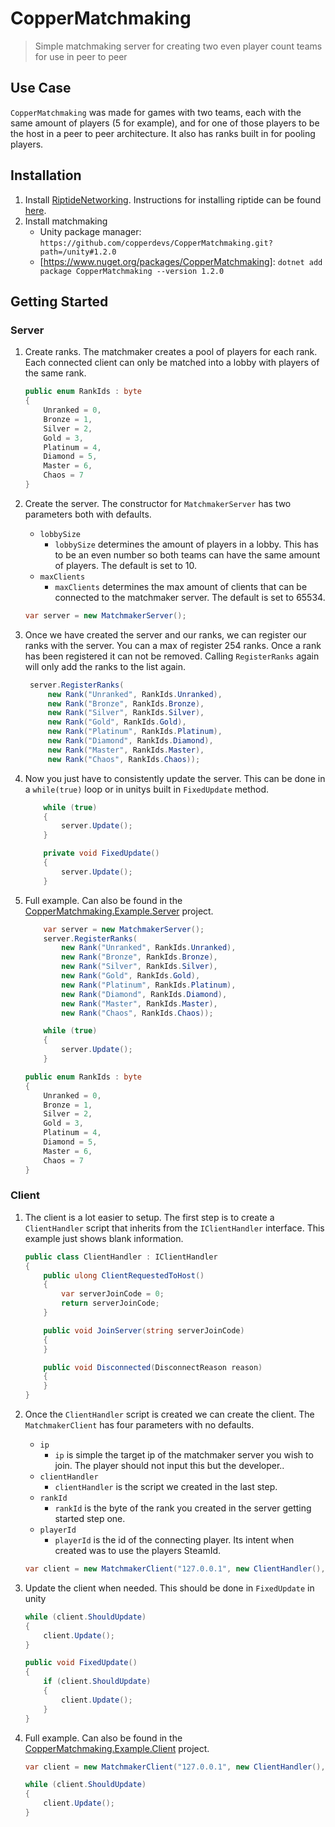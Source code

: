 # CopperMatchmaking

> Simple matchmaking server for creating two even player count teams for use in peer to peer

## Use Case

`CopperMatchmaking` was made for games with two teams, each with the same amount of players (5 for example), and for one
of those players to be the host in a peer to peer architecture. It also has ranks built in for pooling players.

## Installation

1. Install [RiptideNetworking](https://github.com/RiptideNetworking/Riptide?tab=readme-ov-file). Instructions for installing riptide can be found [here](https://riptide.tomweiland.net/manual/overview/installation.html).
2. Install matchmaking
   - Unity package manager: `https://github.com/copperdevs/CopperMatchmaking.git?path=/unity#1.2.0`
   - [https://www.nuget.org/packages/CopperMatchmaking]:  `dotnet add package CopperMatchmaking --version 1.2.0`
   
## Getting Started

### Server

1. Create ranks. The matchmaker creates a pool of players for each rank. Each connected client can only be matched
   into a lobby with players of the same rank.

    ```csharp
    public enum RankIds : byte
    {
        Unranked = 0,
        Bronze = 1,
        Silver = 2,
        Gold = 3,
        Platinum = 4,
        Diamond = 5,
        Master = 6,
        Chaos = 7
    }
    ```

2. Create the server. The constructor for `MatchmakerServer` has two parameters both with defaults.
    - `lobbySize`
        - `lobbySize` determines the amount of players in a lobby. This has to be an even number so both teams can have
          the same amount of players. The default is set to 10.
    - `maxClients`
        - `maxClients` determines the max amount of clients that can be connected to the matchmaker server. The default
          is set to 65534.

    ```csharp
    var server = new MatchmakerServer();
    ```

3. Once we have created the server and our ranks, we can register our ranks with the server. You can a max of register
   254 ranks. Once a rank has been registered it can not be removed. Calling `RegisterRanks` again will only add the
   ranks to the list again.
   ```csharp
    server.RegisterRanks(
        new Rank("Unranked", RankIds.Unranked),
        new Rank("Bronze", RankIds.Bronze),
        new Rank("Silver", RankIds.Silver),
        new Rank("Gold", RankIds.Gold),
        new Rank("Platinum", RankIds.Platinum),
        new Rank("Diamond", RankIds.Diamond),
        new Rank("Master", RankIds.Master),
        new Rank("Chaos", RankIds.Chaos));
    ```

4. Now you just have to consistently update the server. This can be done in a `while(true)` loop or in unitys built
   in `FixedUpdate` method.
    ```csharp
        while (true)
        {
            server.Update();
        }
    ```

    ```csharp
        private void FixedUpdate()
        {
            server.Update();
        }
    ```

5. Full example. Can also be found in the [CopperMatchmaking.Example.Server](CopperMatchmaking.Example.Server/Program.cs) project.
    ```csharp
        var server = new MatchmakerServer();
        server.RegisterRanks(
            new Rank("Unranked", RankIds.Unranked),
            new Rank("Bronze", RankIds.Bronze),
            new Rank("Silver", RankIds.Silver),
            new Rank("Gold", RankIds.Gold),
            new Rank("Platinum", RankIds.Platinum),
            new Rank("Diamond", RankIds.Diamond),
            new Rank("Master", RankIds.Master),
            new Rank("Chaos", RankIds.Chaos));
    
        while (true)
        {
            server.Update();
        }
    ```
    ```csharp
    public enum RankIds : byte
    {
        Unranked = 0,
        Bronze = 1,
        Silver = 2,
        Gold = 3,
        Platinum = 4,
        Diamond = 5,
        Master = 6,
        Chaos = 7
    }
    ```

### Client

1. The client is a lot easier to setup. The first step is to create a `ClientHandler` script that inherits from
   the `IClientHandler` interface. This example just shows blank information.

   ```csharp
   public class ClientHandler : IClientHandler
   {
       public ulong ClientRequestedToHost()
       {
           var serverJoinCode = 0;
           return serverJoinCode;
       }
   
       public void JoinServer(string serverJoinCode)
       {
       }

       public void Disconnected(DisconnectReason reason)
       {
       }
   }
   ```

2. Once the `ClientHandler` script is created we can create the client. The `MatchmakerClient` has four parameters with no defaults.
   - `ip`
      - `ip` is simple the target ip of the matchmaker server you wish to join. The player should not input this but the developer.. 
   - `clientHandler`
      - `clientHandler` is the script we created in the last step. 
   - `rankId`
      - `rankId` is the byte of the rank you created in the server getting started step one.
   - `playerId`
      - `playerId` is the id of the connecting player. Its intent when created was to use the players SteamId.

   ```csharp
   var client = new MatchmakerClient("127.0.0.1", new ClientHandler(), 0, 76561199083358154);
   ```
   
3. Update the client when needed. This should be done in `FixedUpdate` in unity
    ```csharp
    while (client.ShouldUpdate)
    {
        client.Update();
    }
    ```
    ```csharp
    public void FixedUpdate()
    {
        if (client.ShouldUpdate)
        {
            client.Update();
        }
    }
    ```
   
4. Full example. Can also be found in the [CopperMatchmaking.Example.Client](CopperMatchmaking.Example.Client/Program.cs) project.
    ```csharp
    var client = new MatchmakerClient("127.0.0.1", new ClientHandler(), 0, 76561199083358154);
    
    while (client.ShouldUpdate)
    {
        client.Update();
    }
    ```
